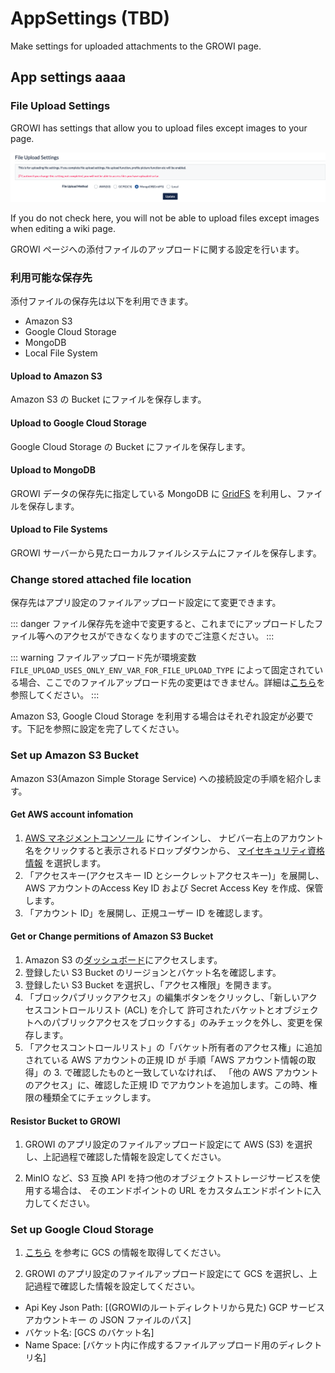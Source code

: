# AppSettings (TBD)

Make settings for uploaded attachments to the GROWI page.
<!-- [TODO: English translation by gw4283] -->

## App settings aaaa

### File Upload Settings

GROWI has settings that allow you to upload files except images to your page.

![app-settings18](./images/app-settings18.png)

If you do not check here, you will not be able to upload files except
 images when editing a wiki page.

GROWI ページへの添付ファイルのアップロードに関する設定を行います。

### 利用可能な保存先

添付ファイルの保存先は以下を利用できます。

- Amazon S3
- Google Cloud Storage
- MongoDB
- Local File System

#### Upload to Amazon S3

Amazon S3 の Bucket にファイルを保存します。
<!-- 
Amazon S3 の設定方法は[こちら](../management-cookbook/app-settings.html#amazon-s3-bucket-のセットアップ)を参考にしてください。 -->

#### Upload to Google Cloud Storage

Google Cloud Storage の Bucket にファイルを保存します。

<!-- Google Cloud Storage の設定方法は[こちら](../management-cookbook/app-settings.html#google-cloud-storage-のセットアップ)を参考にしてください。 -->

#### Upload to MongoDB

GROWI データの保存先に指定している MongoDB に [GridFS](https://docs.mongodb.com/manual/core/gridfs/) を利用し、ファイルを保存します。

#### Upload to File Systems

GROWI サーバーから見たローカルファイルシステムにファイルを保存します。

### Change stored attached file location

保存先はアプリ設定のファイルアップロード設定にて変更できます。

::: danger
ファイル保存先を途中で変更すると、これまでにアップロードしたファイル等へのアクセスができなくなりますのでご注意ください。
:::

<!-- ![appsettings18](./images/appsettings18.png) -->

::: warning
ファイルアップロード先が環境変数 `FILE_UPLOAD_USES_ONLY_ENV_VAR_FOR_FILE_UPLOAD_TYPE` によって固定されている場合、ここでのファイルアップロード先の変更はできません。詳細は[こちら](../admin-cookbook/attachment)を参照してください。
:::

Amazon S3, Google Cloud Storage を利用する場合はそれぞれ設定が必要です。下記を参照に設定を完了してください。

### Set up Amazon S3 Bucket

Amazon S3(Amazon Simple Storage Service) への接続設定の手順を紹介します。

#### Get AWS account infomation

1. [AWS マネジメントコンソール](https://aws.amazon.com/jp/console/) にサインインし、
ナビバー右上のアカウント名をクリックすると表示されるドロップダウンから、
 [マイセキュリティ資格情報](https://console.aws.amazon.com/iam/home?#/security_credentials) を選択します。
2. 「アクセスキー(アクセスキー ID とシークレットアクセスキー)」を展開し、
AWS アカウントのAccess Key ID および Secret Access Key を作成、保管します。
3. 「アカウント ID」を展開し、正規ユーザー ID を確認します。

#### Get or Change permitions of Amazon S3 Bucket

1. Amazon S3 の[ダッシュボード](https://s3.console.aws.amazon.com/s3)にアクセスします。
2. 登録したい S3 Bucket のリージョンとバケット名を確認します。
3. 登録したい S3 Bucket を選択し、「アクセス権限」を開きます。
4. 「ブロックパブリックアクセス」の編集ボタンをクリックし、「新しいアクセスコントロールリスト (ACL) を介して
許可されたバケットとオブジェクトへのパブリックアクセスをブロックする」のみチェックを外し、変更を保存します。
5. 「アクセスコントロールリスト」の「バケット所有者のアクセス権」に追加されている AWS アカウントの正規 ID が
手順「AWS アカウント情報の取得」の 3. で確認したものと一致していなければ、
「他の AWS アカウントのアクセス」に、確認した正規 ID でアカウントを追加します。この時、権限の種類全てにチェックします。

#### Resistor Bucket to GROWI

1. GROWI のアプリ設定のファイルアップロード設定にて AWS (S3) を選択し、上記過程で確認した情報を設定してください。

2. MinIO など、S3 互換 API を持つ他のオブジェクトストレージサービスを使用する場合は、
そのエンドポイントの URL をカスタムエンドポイントに入力してください。

<!-- ![appsettings19](./images/appsettings19.png) -->

### Set up Google Cloud Storage

1. [こちら](https://cloud.google.com/iam/docs/creating-managing-service-account-keys) を参考に GCS の情報を取得してください。

2. GROWI のアプリ設定のファイルアップロード設定にて GCS を選択し、上記過程で確認した情報を設定してください。

<!-- ![appsettings20](./images/appsettings20.png) -->

- Api Key Json Path: [(GROWIのルートディレクトリから見た) GCP サービスアカウントキー の JSON ファイルのパス]
- バケット名: [GCS のバケット名]
- Name Space: [バケット内に作成するファイルアップロード用のディレクトリ名]
